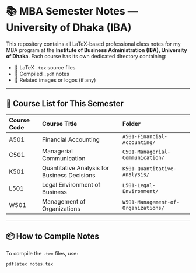 # 📚 MBA Semester Notes — University of Dhaka (IBA)

This repository contains all LaTeX-based professional class notes for my MBA program at the **Institute of Business Administration (IBA), University of Dhaka**. Each course has its own dedicated directory containing:
- 📄 LaTeX `.tex` source files
- 📄 Compiled `.pdf` notes
- 📁 Related images or logos (if any)

---

## 📖 Course List for This Semester

| Course Code | Course Title                                     | Folder                                    |
|:------------|:--------------------------------------------------|:-------------------------------------------|
| A501       | Financial Accounting                              | `A501-Financial-Accounting/`             |
| C501       | Managerial Communication                          | `C501-Managerial-Communication/`         |
| K501       | Quantitative Analysis for Business Decisions      | `K501-Quantitative-Analysis/`            |
| L501       | Legal Environment of Business                     | `L501-Legal-Environment/`                |
| W501       | Management of Organizations                       | `W501-Management-of-Organizations/`      |

---

## 📦 How to Compile Notes

To compile the `.tex` files, use:
```bash
pdflatex notes.tex
